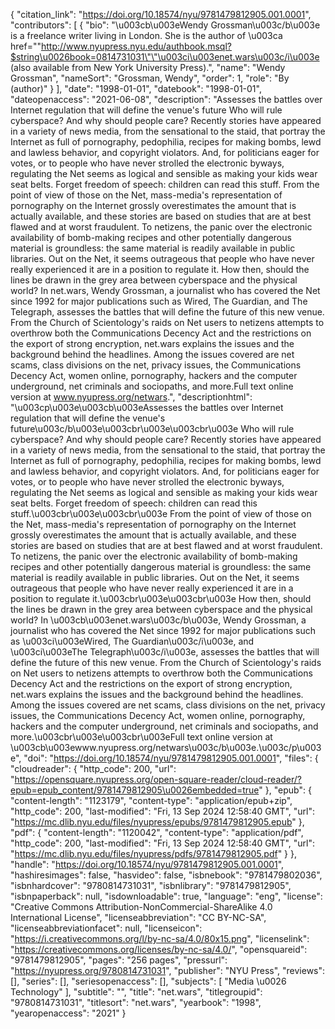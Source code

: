 {
   "citation_link": "https://doi.org/10.18574/nyu/9781479812905.001.0001",
   "contributors": [
     {
       "bio": "\u003cb\u003eWendy Grossman\u003c/b\u003e is a freelance writer living in London. She is the author of \u003ca href=\"\"http://www.nyupress.nyu.edu/authbook.msql?$string\u0026book=0814731031\"\"\u003ci\u003enet.wars\u003c/i\u003e (also available from New York University Press).",
       "name": "Wendy Grossman",
       "nameSort": "Grossman, Wendy",
       "order": 1,
       "role": "By (author)"
     }
   ],
   "date": "1998-01-01",
   "datebook": "1998-01-01",
   "dateopenaccess": "2021-06-08",
   "description": "Assesses the battles over Internet regulation that will define the venue's future Who will rule cyberspace? And why should people care? Recently stories have appeared in a variety of news media, from the sensational to the staid, that portray the Internet as full of pornography, pedophilia, recipes for making bombs, lewd and lawless behavior, and copyright violators. And, for politicians eager for votes, or to people who have never strolled the electronic byways, regulating the Net seems as logical and sensible as making your kids wear seat belts. Forget freedom of speech: children can read this stuff. From the point of view of those on the Net, mass-media's representation of pornography on the Internet grossly overestimates the amount that is actually available, and these stories are based on studies that are at best flawed and at worst fraudulent. To netizens, the panic over the electronic availability of bomb-making recipes and other potentially dangerous material is groundless: the same material is readily available in public libraries. Out on the Net, it seems outrageous that people who have never really experienced it are in a position to regulate it. How then, should the lines be drawn in the grey area between cyberspace and the physical world? In net.wars, Wendy Grossman, a journalist who has covered the Net since 1992 for major publications such as Wired, The Guardian, and The Telegraph, assesses the battles that will define the future of this new venue. From the Church of Scientology's raids on Net users to netizens attempts to overthrow both the Communications Decency Act and the restrictions on the export of strong encryption, net.wars explains the issues and the background behind the headlines. Among the issues covered are net scams, class divisions on the net, privacy issues, the Communications Decency Act, women online, pornography, hackers and the computer underground, net criminals and sociopaths, and more.Full text online version at www.nyupress.org/netwars.",
   "descriptionhtml": "\u003cp\u003e\u003cb\u003eAssesses the battles over Internet regulation that will define the venue's future\u003c/b\u003e\u003cbr\u003e\u003cbr\u003e Who will rule cyberspace? And why should people care? Recently stories have appeared in a variety of news media, from the sensational to the staid, that portray the Internet as full of pornography, pedophilia, recipes for making bombs, lewd and lawless behavior, and copyright violators. And, for politicians eager for votes, or to people who have never strolled the electronic byways, regulating the Net seems as logical and sensible as making your kids wear seat belts. Forget freedom of speech: children can read this stuff.\u003cbr\u003e\u003cbr\u003e From the point of view of those on the Net, mass-media's representation of pornography on the Internet grossly overestimates the amount that is actually available, and these stories are based on studies that are at best flawed and at worst fraudulent. To netizens, the panic over the electronic availability of bomb-making recipes and other potentially dangerous material is groundless: the same material is readily available in public libraries. Out on the Net, it seems outrageous that people who have never really experienced it are in a position to regulate it.\u003cbr\u003e\u003cbr\u003e How then, should the lines be drawn in the grey area between cyberspace and the physical world? In \u003cb\u003enet.wars\u003c/b\u003e, Wendy Grossman, a journalist who has covered the Net since 1992 for major publications such as \u003ci\u003eWired, The Guardian\u003c/i\u003e, and \u003ci\u003eThe Telegraph\u003c/i\u003e, assesses the battles that will define the future of this new venue. From the Church of Scientology's raids on Net users to netizens attempts to overthrow both the Communications Decency Act and the restrictions on the export of strong encryption, net.wars explains the issues and the background behind the headlines. Among the issues covered are net scams, class divisions on the net, privacy issues, the Communications Decency Act, women online, pornography, hackers and the computer underground, net criminals and sociopaths, and more.\u003cbr\u003e\u003cbr\u003eFull text online version at \u003cb\u003ewww.nyupress.org/netwars\u003c/b\u003e.\u003c/p\u003e",
   "doi": "https://doi.org/10.18574/nyu/9781479812905.001.0001",
   "files": {
     "cloudreader": {
       "http_code": 200,
       "url": "https://opensquare.nyupress.org/open-square-reader/cloud-reader/?epub=epub_content/9781479812905\u0026embedded=true"
     },
     "epub": {
       "content-length": "1123179",
       "content-type": "application/epub+zip",
       "http_code": 200,
       "last-modified": "Fri, 13 Sep 2024 12:58:40 GMT",
       "url": "https://mc.dlib.nyu.edu/files/nyupress/epubs/9781479812905.epub"
     },
     "pdf": {
       "content-length": "1120042",
       "content-type": "application/pdf",
       "http_code": 200,
       "last-modified": "Fri, 13 Sep 2024 12:58:40 GMT",
       "url": "https://mc.dlib.nyu.edu/files/nyupress/pdfs/9781479812905.pdf"
     }
   },
   "handle": "https://doi.org/10.18574/nyu/9781479812905.001.0001",
   "hashiresimages": false,
   "hasvideo": false,
   "isbnebook": "9781479802036",
   "isbnhardcover": "9780814731031",
   "isbnlibrary": "9781479812905",
   "isbnpaperback": null,
   "isdownloadable": true,
   "language": "eng",
   "license": "Creative Commons Attribution-NonCommercial-ShareAlike 4.0 International License",
   "licenseabbreviation": "CC BY-NC-SA",
   "licenseabbreviationfacet": null,
   "licenseicon": "https://i.creativecommons.org/l/by-nc-sa/4.0/80x15.png",
   "licenselink": "https://creativecommons.org/licenses/by-nc-sa/4.0/",
   "opensquareid": "9781479812905",
   "pages": "256 pages",
   "pressurl": "https://nyupress.org/9780814731031",
   "publisher": "NYU Press",
   "reviews": [],
   "series": [],
   "seriesopenaccess": [],
   "subjects": [
     "Media \u0026 Technology"
   ],
   "subtitle": "",
   "title": "net.wars",
   "titlegroupid": "9780814731031",
   "titlesort": "net.wars",
   "yearbook": "1998",
   "yearopenaccess": "2021"
 }
